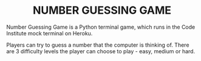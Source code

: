 <h1 align="center">NUMBER GUESSING GAME</h1>

Number Guessing Game is a Python terminal game, which runs in the Code Institute mock terminal on Heroku.

Players can try to guess a number that the computer is thinking of.  There are 3 difficulty levels the player can choose to play - easy, medium or hard.  

